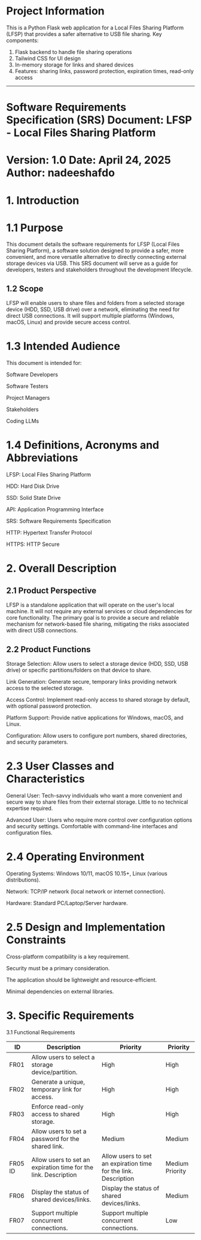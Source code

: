 <!-- Use this file to provide workspace-specific custom instructions to Copilot. For more details, visit https://code.visualstudio.com/docs/copilot/copilot-customization#_use-a-githubcopilotinstructionsmd-file -->

# Project Information

This is a Python Flask web application for a Local Files Sharing Platform (LFSP) that provides a safer alternative to USB file sharing. Key components:

1. Flask backend to handle file sharing operations
2. Tailwind CSS for UI design
3. In-memory storage for links and shared devices
4. Features: sharing links, password protection, expiration times, read-only access

---

# Software Requirements Specification (SRS) Document: LFSP - Local Files Sharing Platform

# Version: 1.0 Date: April 24, 2025 Author: nadeeshafdo

# 1. Introduction

# 1.1 Purpose

This document details the software requirements for LFSP (Local Files Sharing Platform), a software solution designed to provide a safer, more convenient, and more versatile alternative to directly connecting external storage devices via USB. This SRS document will serve as a guide for developers, testers and stakeholders throughout the development lifecycle.

## 1.2 Scope

LFSP will enable users to share files and folders from a selected storage device (HDD, SSD, USB drive) over a network, eliminating the need for direct USB connections. It will support multiple platforms (Windows, macOS, Linux) and provide secure access control.

# 1.3 Intended Audience

This document is intended for:

Software Developers

Software Testers

Project Managers

Stakeholders

Coding LLMs

# 1.4 Definitions, Acronyms and Abbreviations

LFSP: Local Files Sharing Platform

HDD: Hard Disk Drive

SSD: Solid State Drive

API: Application Programming Interface

SRS: Software Requirements Specification

HTTP: Hypertext Transfer Protocol

HTTPS: HTTP Secure

# 2. Overall Description

## 2.1 Product Perspective

LFSP is a standalone application that will operate on the user's local machine. It will not require any external services or cloud dependencies for core functionality. The primary goal is to provide a secure and reliable mechanism for network-based file sharing, mitigating the risks associated with direct USB connections.

## 2.2 Product Functions

Storage Selection: Allow users to select a storage device (HDD, SSD, USB drive) or specific partitions/folders on that device to share.

Link Generation: Generate secure, temporary links providing network access to the selected storage.

Access Control: Implement read-only access to shared storage by default, with optional password protection.

Platform Support: Provide native applications for Windows, macOS, and Linux.

Configuration: Allow users to configure port numbers, shared directories, and security parameters.

# 2.3 User Classes and Characteristics

General User: Tech-savvy individuals who want a more convenient and secure way to share files from their external storage. Little to no technical expertise required.

Advanced User: Users who require more control over configuration options and security settings. Comfortable with command-line interfaces and configuration files.

# 2.4 Operating Environment

Operating Systems: Windows 10/11, macOS 10.15+, Linux (various distributions).

Network: TCP/IP network (local network or internet connection).

Hardware: Standard PC/Laptop/Server hardware.

# 2.5 Design and Implementation Constraints

Cross-platform compatibility is a key requirement.

Security must be a primary consideration.

The application should be lightweight and resource-efficient.

Minimal dependencies on external libraries.

# 3. Specific Requirements

3.1 Functional Requirements

| ID  | Description  | Priority  | Priority  |
| --- | --- | --- | --- |
| FR01  | Allow users to select a storage device/partition. | High  | High  |
| FR02  | Generate a unique, temporary link for access.  | High  | High  |
| FR03  | Enforce read-only access to shared storage.  | High  | High  |
| FR04  | Allow users to set a password for the shared link.  | Medium  | Medium  |
| FR05 ID  | Allow users to set an expiration time for the link. Description  | Allow users to set an expiration time for the link. Description  | Medium Priority  |
| FR06  | Display the status of shared devices/links. | Display the status of shared devices/links. | Medium  |
| FR07  | Support multiple concurrent connections.  | Support multiple concurrent connections.  | Low  |
